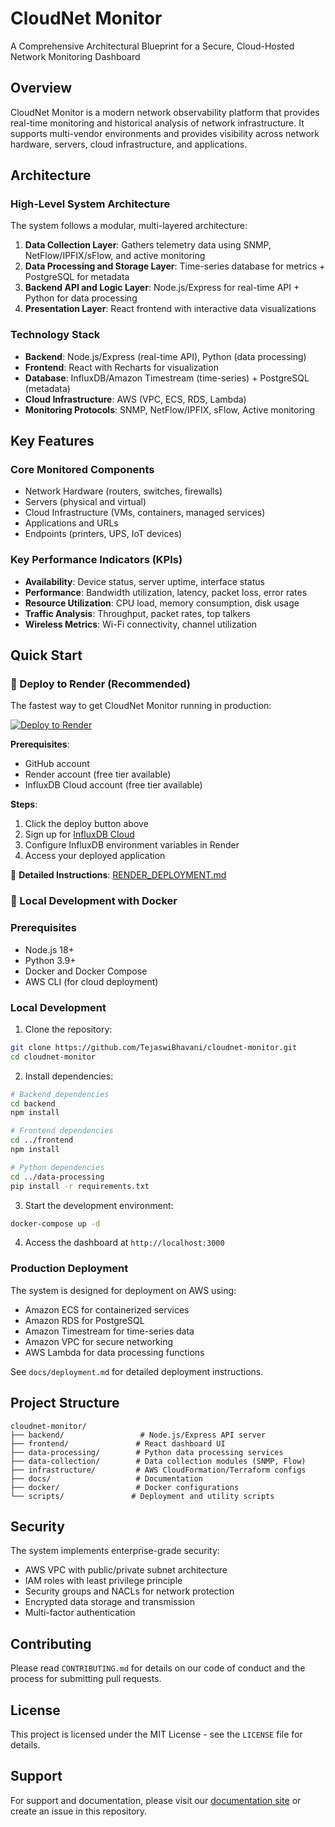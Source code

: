 # CloudNet Monitor

A Comprehensive Architectural Blueprint for a Secure, Cloud-Hosted Network Monitoring Dashboard

## Overview

CloudNet Monitor is a modern network observability platform that provides real-time monitoring and historical analysis of network infrastructure. It supports multi-vendor environments and provides visibility across network hardware, servers, cloud infrastructure, and applications.

## Architecture

### High-Level System Architecture

The system follows a modular, multi-layered architecture:

1. **Data Collection Layer**: Gathers telemetry data using SNMP, NetFlow/IPFIX/sFlow, and active monitoring
2. **Data Processing and Storage Layer**: Time-series database for metrics + PostgreSQL for metadata
3. **Backend API and Logic Layer**: Node.js/Express for real-time API + Python for data processing
4. **Presentation Layer**: React frontend with interactive data visualizations

### Technology Stack

- **Backend**: Node.js/Express (real-time API), Python (data processing)
- **Frontend**: React with Recharts for visualization
- **Database**: InfluxDB/Amazon Timestream (time-series) + PostgreSQL (metadata)
- **Cloud Infrastructure**: AWS (VPC, ECS, RDS, Lambda)
- **Monitoring Protocols**: SNMP, NetFlow/IPFIX, sFlow, Active monitoring

## Key Features

### Core Monitored Components
- Network Hardware (routers, switches, firewalls)
- Servers (physical and virtual)
- Cloud Infrastructure (VMs, containers, managed services)
- Applications and URLs
- Endpoints (printers, UPS, IoT devices)

### Key Performance Indicators (KPIs)
- **Availability**: Device status, server uptime, interface status
- **Performance**: Bandwidth utilization, latency, packet loss, error rates
- **Resource Utilization**: CPU load, memory consumption, disk usage
- **Traffic Analysis**: Throughput, packet rates, top talkers
- **Wireless Metrics**: Wi-Fi connectivity, channel utilization

## Quick Start

### 🚀 Deploy to Render (Recommended)

The fastest way to get CloudNet Monitor running in production:

[![Deploy to Render](https://render.com/images/deploy-to-render-button.svg)](https://render.com/deploy?repo=https://github.com/TejaswiBhavani/cloudnet-monitor)

**Prerequisites**: 
- GitHub account
- Render account (free tier available)
- InfluxDB Cloud account (free tier available)

**Steps**:
1. Click the deploy button above
2. Sign up for [InfluxDB Cloud](https://cloud.influxdata.com)
3. Configure InfluxDB environment variables in Render
4. Access your deployed application

📖 **Detailed Instructions**: [RENDER_DEPLOYMENT.md](./RENDER_DEPLOYMENT.md)

### 🐳 Local Development with Docker

### Prerequisites
- Node.js 18+
- Python 3.9+
- Docker and Docker Compose
- AWS CLI (for cloud deployment)

### Local Development

1. Clone the repository:
```bash
git clone https://github.com/TejaswiBhavani/cloudnet-monitor.git
cd cloudnet-monitor
```

2. Install dependencies:
```bash
# Backend dependencies
cd backend
npm install

# Frontend dependencies
cd ../frontend
npm install

# Python dependencies
cd ../data-processing
pip install -r requirements.txt
```

3. Start the development environment:
```bash
docker-compose up -d
```

4. Access the dashboard at `http://localhost:3000`

### Production Deployment

The system is designed for deployment on AWS using:
- Amazon ECS for containerized services
- Amazon RDS for PostgreSQL
- Amazon Timestream for time-series data
- Amazon VPC for secure networking
- AWS Lambda for data processing functions

See `docs/deployment.md` for detailed deployment instructions.

## Project Structure

```
cloudnet-monitor/
├── backend/                 # Node.js/Express API server
├── frontend/               # React dashboard UI
├── data-processing/        # Python data processing services
├── data-collection/        # Data collection modules (SNMP, Flow)
├── infrastructure/         # AWS CloudFormation/Terraform configs
├── docs/                   # Documentation
├── docker/                 # Docker configurations
└── scripts/               # Deployment and utility scripts
```

## Security

The system implements enterprise-grade security:
- AWS VPC with public/private subnet architecture
- IAM roles with least privilege principle
- Security groups and NACLs for network protection
- Encrypted data storage and transmission
- Multi-factor authentication

## Contributing

Please read `CONTRIBUTING.md` for details on our code of conduct and the process for submitting pull requests.

## License

This project is licensed under the MIT License - see the `LICENSE` file for details.

## Support

For support and documentation, please visit our [documentation site](docs/) or create an issue in this repository.